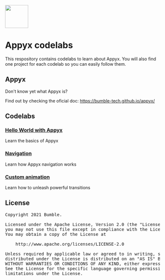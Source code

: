 <img src="https://user-images.githubusercontent.com/238198/177164121-3aa4d19d-7714-4f2e-af12-7d3335b43f9c.png" width="75" />

# Appyx codelabs

This respository contains codelabs to learn about Appyx. You will also find one project for each codelab so you can easily follow them.


## Appyx

Don't know yet what Appyx is?

Find out by checking the oficial doc:
https://bumble-tech.github.io/appyx/

## Codelabs

### [Hello World with Appyx](https://vladcipariu91.github.io/appyx-codelabs-2/appyx-hello-world)

Learn the basics of Appyx

### [Navigation](https://vladcipariu91.github.io/appyx-codelabs-2/appyx-navigation)

Learn how Appyx navigation works

### [Custom animation](https://vladcipariu91.github.io/appyx-codelabs-2/appyx-custom-animation)

Learn how to unleash powerful transitions


## License

<pre>
Copyright 2021 Bumble.

Licensed under the Apache License, Version 2.0 (the "License");
you may not use this file except in compliance with the License.
You may obtain a copy of the License at

    http://www.apache.org/licenses/LICENSE-2.0

Unless required by applicable law or agreed to in writing, software
distributed under the License is distributed on an "AS IS" BASIS,
WITHOUT WARRANTIES OR CONDITIONS OF ANY KIND, either express or implied.
See the License for the specific language governing permissions and
limitations under the License.
</pre>
